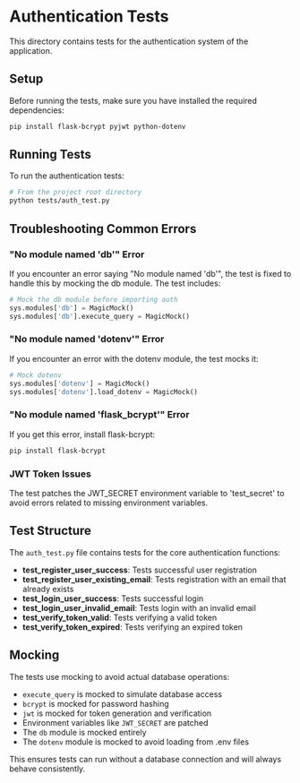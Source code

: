 # Authentication Tests

This directory contains tests for the authentication system of the application.

## Setup

Before running the tests, make sure you have installed the required dependencies:

```bash
pip install flask-bcrypt pyjwt python-dotenv
```

## Running Tests

To run the authentication tests:

```bash
# From the project root directory
python tests/auth_test.py
```

## Troubleshooting Common Errors

### "No module named 'db'" Error

If you encounter an error saying "No module named 'db'", the test is fixed to handle this by mocking the db module. The test includes:

```python
# Mock the db module before importing auth
sys.modules['db'] = MagicMock()
sys.modules['db'].execute_query = MagicMock()
```

### "No module named 'dotenv'" Error

If you encounter an error with the dotenv module, the test mocks it:

```python
# Mock dotenv
sys.modules['dotenv'] = MagicMock()
sys.modules['dotenv'].load_dotenv = MagicMock()
```

### "No module named 'flask_bcrypt'" Error

If you get this error, install flask-bcrypt:

```bash
pip install flask-bcrypt
```

### JWT Token Issues

The test patches the JWT_SECRET environment variable to 'test_secret' to avoid errors related to missing environment variables.

## Test Structure

The `auth_test.py` file contains tests for the core authentication functions:

- **test_register_user_success**: Tests successful user registration
- **test_register_user_existing_email**: Tests registration with an email that already exists
- **test_login_user_success**: Tests successful login
- **test_login_user_invalid_email**: Tests login with an invalid email
- **test_verify_token_valid**: Tests verifying a valid token
- **test_verify_token_expired**: Tests verifying an expired token

## Mocking

The tests use mocking to avoid actual database operations:

- `execute_query` is mocked to simulate database access
- `bcrypt` is mocked for password hashing
- `jwt` is mocked for token generation and verification
- Environment variables like `JWT_SECRET` are patched
- The `db` module is mocked entirely
- The `dotenv` module is mocked to avoid loading from .env files

This ensures tests can run without a database connection and will always behave consistently. 